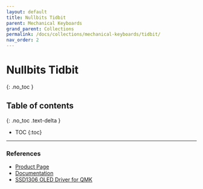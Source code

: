 ```yaml
---
layout: default
title: Nullbits Tidbit
parent: Mechanical Keyboards
grand_parent: Collections
permalink: /docs/collections/mechanical-keyboards/tidbit/
nav_order: 2
---
```


# Nullbits Tidbit
{: .no_toc }

## Table of contents
{: .no_toc .text-delta }

- TOC
{:toc}

---

### References
*   [Product Page](https://nullbits.co/tidbit/)
*   [Documentation](https://nullbits.co/start/)
*   [SSD1306 OLED Driver for QMK](https://github.com/qmk/qmk_firmware/blob/master/docs/feature_oled_driver.md)
